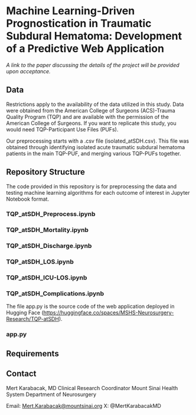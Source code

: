 # Machine Learning-Driven Prognostication in Traumatic Subdural Hematoma: Development of a Predictive Web Application

<i>A link to the paper discussing the details of the project will be provided upon acceptance.</i>

## Data

Restrictions apply to the availability of the data utilized in this study. Data were obtained from the American College of Surgeons (ACS)-Trauma Quality Program (TQP) and are available with the permission of the American College of Surgeons. If you want to replicate this study, you would need TQP-Participant Use Files (PUFs). 

Our preprocessing starts with a .csv file (isolated_atSDH.csv). This file was obtained through identifying isolated acute traumatic subdural hematoma patients in the main TQP-PUF, and merging various TQP-PUFs together.

## Repository Structure

The code provided in this repository is for preprocessing the data and testing machine learning algorithms for each outcome of interest in Jupyter Notebook format. 

### TQP_atSDH_Preprocess.ipynb
### TQP_atSDH_Mortality.ipynb
### TQP_atSDH_Discharge.ipynb
### TQP_atSDH_LOS.ipynb
### TQP_atSDH_ICU-LOS.ipynb
### TQP_atSDH_Complications.ipynb

The file app.py is the source code of the web application deployed in Hugging Face (https://huggingface.co/spaces/MSHS-Neurosurgery-Research/TQP-atSDH).

### app.py

## Requirements

## Contact

Mert Karabacak, MD
Clinical Research Coordinator
Mount Sinai Health System
Department of Neurosurgery

Email: Mert.Karabacak@mountsinai.org
X: @MertKarabacakMD
